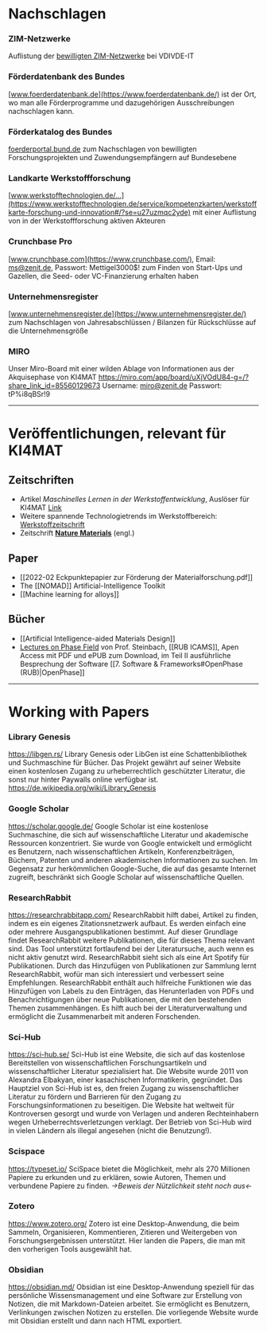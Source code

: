 
# Nachschlagen

### ZIM-Netzwerke
Auflistung der [bewilligten ZIM-Netzwerke](https://www.zim.de/ZIM/Navigation/DE/Foerderangebote/Netzwerke/GefoerderteNetzwerke/gefoerderte-netzwerke.html) bei VDIVDE-IT

### Förderdatenbank des Bundes
[www.foerderdatenbank.de](https://www.foerderdatenbank.de/) ist der Ort, wo man alle Förderprogramme und dazugehörigen Ausschreibungen nachschlagen kann.

### Förderkatalog des Bundes
[foerderportal.bund.de](https://foerderportal.bund.de/foekat/jsp/SucheAction.do?actionMode=searchmask) zum Nachschlagen von bewilligten Forschungsprojekten und Zuwendungsempfängern auf Bundesebene

### Landkarte Werkstoffforschung
[www.werkstofftechnologien.de/...](https://www.werkstofftechnologien.de/service/kompetenzkarten/werkstoffkarte-forschung-und-innovation#/?se=u27uzmqc2yde) mit einer Auflistung von in der Werkstoffforschung aktiven Akteuren 

### Crunchbase Pro
[www.crunchbase.com](https://www.crunchbase.com/), Email: ms@zenit.de, Passwort: Mettigel3000$!
zum Finden von Start-Ups und Gazellen, die Seed- oder VC-Finanzierung erhalten haben

### Unternehmensregister
[www.unternehmensregister.de](https://www.unternehmensregister.de/) zum Nachschlagen von Jahresabschlüssen / Bilanzen für Rückschlüsse auf die Unternehmensgröße

### MIRO
Unser Miro-Board mit einer wilden Ablage von Informationen aus der Akquisephase von KI4MAT
https://miro.com/app/board/uXjVOdU84-g=/?share_link_id=85560129673
Username: miro@zenit.de
Passwort: tP%i8qBSr!9

---
# Veröffentlichungen, relevant für KI4MAT

## Zeitschriften

* Artikel _Maschinelles Lernen in der Werkstoffentwicklung_, Auslöser für KI4MAT [Link](https://werkstoffzeitschrift.de/maschinelles-lernen-in-der-werkstoffentwicklung/#more-9007) 
* Weitere spannende Technologietrends im Werkstoffbereich: [Werkstoffzeitschrift](https://werkstoffzeitschrift.de/category/themen/werkstofftrends/)
* Zeitschrift  [**Nature Materials**](https://www.nature.com/nmat/) (engl.)

## Paper

* [[2022-02 Eckpunktepapier zur Förderung der Materialforschung.pdf]]
* The [[NOMAD]] Artificial-Intelligence Toolkit
* [[Machine learning for alloys]]
 
## Bücher

* [[Artificial Intelligence-aided Materials Design]]
* [Lectures on Phase Field](https://link.springer.com/book/10.1007/978-3-031-21171-3) von Prof. Steinbach, [[RUB ICAMS]], Apen Access mit PDF und ePUB zum Download, im Teil II ausführliche Besprechung der Software [[7. Software & Frameworks#OpenPhase (RUB)|OpenPhase]]

---
# Working with Papers

### Library Genesis
https://libgen.rs/
Library Genesis oder LibGen ist eine Schattenbibliothek und Suchmaschine für Bücher. Das Projekt gewährt auf seiner Website einen kostenlosen Zugang zu urheberrechtlich geschützter Literatur, die sonst nur hinter Paywalls online verfügbar ist. https://de.wikipedia.org/wiki/Library_Genesis

### Google Scholar
https://scholar.google.de/
Google Scholar ist eine kostenlose Suchmaschine, die sich auf wissenschaftliche Literatur und akademische Ressourcen konzentriert. Sie wurde von Google entwickelt und ermöglicht es Benutzern, nach wissenschaftlichen Artikeln, Konferenzbeiträgen, Büchern, Patenten und anderen akademischen Informationen zu suchen. Im Gegensatz zur herkömmlichen Google-Suche, die auf das gesamte Internet zugreift, beschränkt sich Google Scholar auf wissenschaftliche Quellen.

### ResearchRabbit
https://researchrabbitapp.com/
ResearchRabbit hilft dabei, Artikel zu finden, indem es ein eigenes Zitationsnetzwerk aufbaut. Es werden einfach eine oder mehrere Ausgangspublikationen bestimmt. Auf dieser Grundlage findet ResearchRabbit weitere Publikationen, die für dieses Thema relevant sind. Das Tool unterstützt fortlaufend bei der Literatursuche, auch wenn es nicht aktiv genutzt wird. ResearchRabbit sieht sich als eine Art Spotify für Publikationen. Durch das Hinzufügen von Publikationen zur Sammlung lernt ResearchRabbit, wofür man sich interessiert und verbessert seine Empfehlungen. ResearchRabbit enthält auch hilfreiche Funktionen wie das Hinzufügen von Labels zu den Einträgen, das Herunterladen von PDFs und Benachrichtigungen über neue Publikationen, die mit den bestehenden Themen zusammenhängen. Es hilft auch bei der Literaturverwaltung und ermöglicht die Zusammenarbeit mit anderen Forschenden.

### Sci-Hub
https://sci-hub.se/
Sci-Hub ist eine Website, die sich auf das kostenlose Bereitstellen von wissenschaftlichen Forschungsartikeln und wissenschaftlicher Literatur spezialisiert hat. Die Website wurde 2011 von Alexandra Elbakyan, einer kasachischen Informatikerin, gegründet. Das Hauptziel von Sci-Hub ist es, den freien Zugang zu wissenschaftlicher Literatur zu fördern und Barrieren für den Zugang zu Forschungsinformationen zu beseitigen. Die Website hat weltweit für Kontroversen gesorgt und wurde von Verlagen und anderen Rechteinhabern wegen Urheberrechtsverletzungen verklagt. Der Betrieb von Sci-Hub wird in vielen Ländern als illegal angesehen (nicht die Benutzung!).

### Scispace
https://typeset.io/
SciSpace bietet die Möglichkeit, mehr als 270 Millionen Papiere zu erkunden und zu erklären, sowie Autoren, Themen und verbundene Papiere zu finden. 
_->Beweis der Nützlichkeit steht noch aus<-_

### Zotero
https://www.zotero.org/
Zotero ist eine Desktop-Anwendung, die beim Sammeln, Organisieren, Kommentieren, Zitieren und Weitergeben von Forschungsergebnissen unterstützt. Hier landen die Papers, die man mit den vorherigen Tools ausgewählt hat.

### Obsidian
https://obsidian.md/
Obsidian ist eine Desktop-Anwendung speziell für das persönliche Wissensmanagement und eine Software zur Erstellung von Notizen, die mit Markdown-Dateien arbeitet. Sie ermöglicht es Benutzern, Verlinkungen zwischen Notizen zu erstellen. Die vorliegende Website wurde mit Obsidian erstellt und dann nach HTML exportiert.

